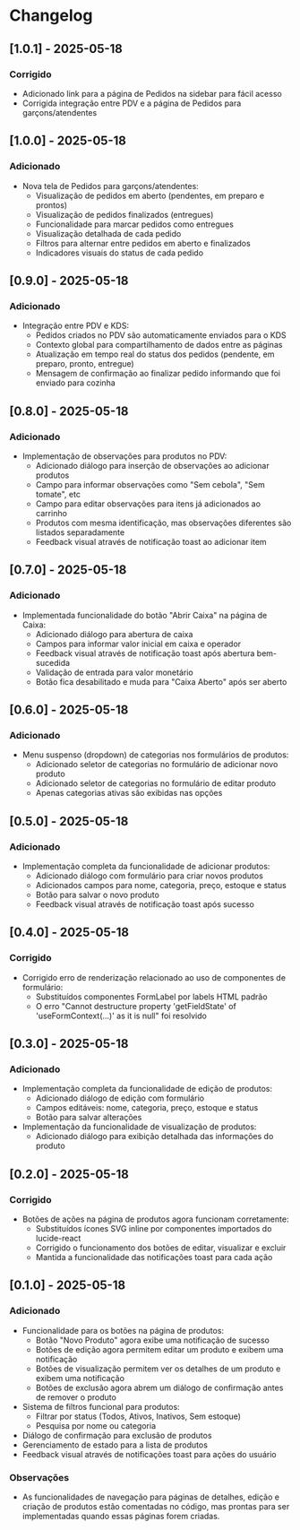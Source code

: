 
# Changelog

## [1.0.1] - 2025-05-18
### Corrigido
- Adicionado link para a página de Pedidos na sidebar para fácil acesso
- Corrigida integração entre PDV e a página de Pedidos para garçons/atendentes

## [1.0.0] - 2025-05-18
### Adicionado
- Nova tela de Pedidos para garçons/atendentes:
  - Visualização de pedidos em aberto (pendentes, em preparo e prontos)
  - Visualização de pedidos finalizados (entregues)
  - Funcionalidade para marcar pedidos como entregues
  - Visualização detalhada de cada pedido
  - Filtros para alternar entre pedidos em aberto e finalizados
  - Indicadores visuais do status de cada pedido

## [0.9.0] - 2025-05-18
### Adicionado
- Integração entre PDV e KDS:
  - Pedidos criados no PDV são automaticamente enviados para o KDS
  - Contexto global para compartilhamento de dados entre as páginas
  - Atualização em tempo real do status dos pedidos (pendente, em preparo, pronto, entregue)
  - Mensagem de confirmação ao finalizar pedido informando que foi enviado para cozinha

## [0.8.0] - 2025-05-18
### Adicionado
- Implementação de observações para produtos no PDV:
  - Adicionado diálogo para inserção de observações ao adicionar produtos
  - Campo para informar observações como "Sem cebola", "Sem tomate", etc
  - Campo para editar observações para itens já adicionados ao carrinho
  - Produtos com mesma identificação, mas observações diferentes são listados separadamente
  - Feedback visual através de notificação toast ao adicionar item

## [0.7.0] - 2025-05-18
### Adicionado
- Implementada funcionalidade do botão "Abrir Caixa" na página de Caixa:
  - Adicionado diálogo para abertura de caixa
  - Campos para informar valor inicial em caixa e operador
  - Feedback visual através de notificação toast após abertura bem-sucedida
  - Validação de entrada para valor monetário
  - Botão fica desabilitado e muda para "Caixa Aberto" após ser aberto

## [0.6.0] - 2025-05-18
### Adicionado
- Menu suspenso (dropdown) de categorias nos formulários de produtos:
  - Adicionado seletor de categorias no formulário de adicionar novo produto
  - Adicionado seletor de categorias no formulário de editar produto
  - Apenas categorias ativas são exibidas nas opções

## [0.5.0] - 2025-05-18
### Adicionado
- Implementação completa da funcionalidade de adicionar produtos:
  - Adicionado diálogo com formulário para criar novos produtos
  - Adicionados campos para nome, categoria, preço, estoque e status
  - Botão para salvar o novo produto
  - Feedback visual através de notificação toast após sucesso

## [0.4.0] - 2025-05-18
### Corrigido
- Corrigido erro de renderização relacionado ao uso de componentes de formulário:
  - Substituídos componentes FormLabel por labels HTML padrão
  - O erro "Cannot destructure property 'getFieldState' of 'useFormContext(...)' as it is null" foi resolvido

## [0.3.0] - 2025-05-18
### Adicionado
- Implementação completa da funcionalidade de edição de produtos:
  - Adicionado diálogo de edição com formulário
  - Campos editáveis: nome, categoria, preço, estoque e status
  - Botão para salvar alterações
- Implementação da funcionalidade de visualização de produtos:
  - Adicionado diálogo para exibição detalhada das informações do produto

## [0.2.0] - 2025-05-18
### Corrigido
- Botões de ações na página de produtos agora funcionam corretamente:
  - Substituídos ícones SVG inline por componentes importados do lucide-react
  - Corrigido o funcionamento dos botões de editar, visualizar e excluir
  - Mantida a funcionalidade das notificações toast para cada ação

## [0.1.0] - 2025-05-18
### Adicionado
- Funcionalidade para os botões na página de produtos:
  - Botão "Novo Produto" agora exibe uma notificação de sucesso
  - Botões de edição agora permitem editar um produto e exibem uma notificação
  - Botões de visualização permitem ver os detalhes de um produto e exibem uma notificação
  - Botões de exclusão agora abrem um diálogo de confirmação antes de remover o produto
- Sistema de filtros funcional para produtos:
  - Filtrar por status (Todos, Ativos, Inativos, Sem estoque)
  - Pesquisa por nome ou categoria
- Diálogo de confirmação para exclusão de produtos
- Gerenciamento de estado para a lista de produtos
- Feedback visual através de notificações toast para ações do usuário

### Observações
- As funcionalidades de navegação para páginas de detalhes, edição e criação de produtos estão 
  comentadas no código, mas prontas para ser implementadas quando essas páginas forem criadas.
